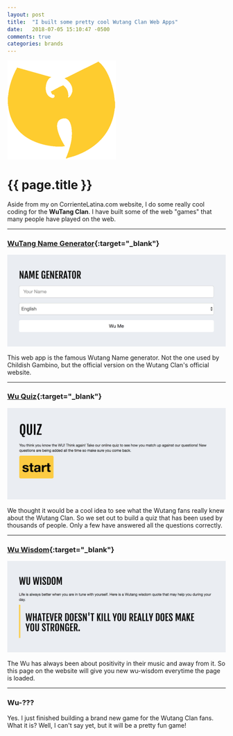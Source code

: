 ```yaml
---
layout: post
title:  "I built some pretty cool Wutang Clan Web Apps"
date:   2018-07-05 15:10:47 -0500
comments: true
categories: brands
---
```

<img src="/img/logo-wutangclan.png" class="img-responsive center-block featured-blog-img" />

# {{ page.title }}

Aside from my on CorrienteLatina.com website, I do some really cool coding for the **WuTang Clan**. I have built some of the web "games" that many people have played on the web.

***

### [WuTang Name Generator](http://wutangclan.net/name-generator/){:target="_blank"}
<img src="/img/blog/wu-app-name-generator.jpg" class="img-responsive center-block featured-blog-img" />

This web app is the famous Wutang Name generator. Not the one used by Childish Gambino, but the official version on the Wutang Clan's official website.

***

### [Wu Quiz](http://wutangclan.net/quiz/){:target="_blank"}
<img src="/img/blog/wu-app-quiz.jpg" class="img-responsive center-block featured-blog-img" />

We thought it would be a cool idea to see what the Wutang fans really knew about the Wutang Clan. So we set out to build a quiz that has been used by thousands of people. Only a few have answered all the questions correctly.

***

### [Wu Wisdom](http://wutangclan.net/wu-wisdom/){:target="_blank"}
<img src="/img/blog/wu-app-wisdom.jpg" class="img-responsive center-block featured-blog-img" />

The Wu has always been about positivity in their music and away from it. So this page on the website will give you new wu-wisdom everytime the page is loaded.

***

### Wu-???

Yes. I just finished building a brand new game for the Wutang Clan fans. What it is? Well, I can't say yet, but it will be a pretty fun game!
